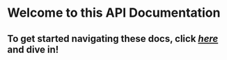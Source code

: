 # Welcome to this API Documentation
## To get started navigating these docs, click [_here_](api/index.html) and dive in!
